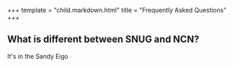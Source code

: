 +++
template = "child.markdown.html"
title = "Frequently Asked Questions"
+++

## What is different between SNUG and NCN?

It's in the Sandy Eigo
